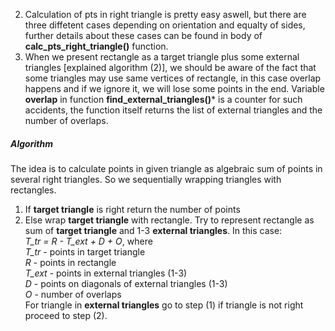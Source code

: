 2) Calculation of pts in right triangle is pretty easy aswell, but there 
are three diffetent cases depending on orientation and equalty of sides,
further details about these cases can be found in body of
**calc_pts_right_triangle()** function.
3) When we present rectangle as a target triangle plus some external triangles 
[explained algorithm (2)], we should be aware of the fact that some triangles may use
same vertices of rectangle, in this case overlap happens and if we ignore it, we
will lose some points in the end. Variable **overlap** in function
**find_external_triangles()*** is a counter for such accidents, the function itself
returns the list of external triangles and the number of overlaps.
##### Algorithm
The idea is to calculate points in given triangle as algebraic sum of points in
several right triangles. So we sequentially wrapping triangles with rectangles.
1) If **target triangle** is right return the number of points
2) Else wrap **target triangle** with rectangle. Try to represent rectangle
as sum of **target triangle** and 1-3 **external triangles**. 
In this case:  
*T_tr = R - T_ext + D + O*, where  
*T_tr* - points in target triangle  
*R* - points in rectangle  
*T_ext* - points in external triangles (1-3)  
*D* - points on diagonals of external triangles (1-3)  
*O* - number of overlaps  
For triangle in **external triangles** go to step (1) 
if triangle is not right proceed to step (2).
